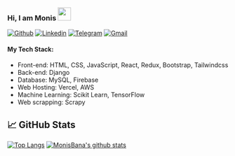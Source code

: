 ### Hi, I am Monis <img src="https://raw.githubusercontent.com/MartinHeinz/MartinHeinz/master/wave.gif" width="30px">
[![Github](https://img.shields.io/badge/-Github-000?style=flat&logo=Github&logoColor=white)](https://github.com/MonisBana)
[![Linkedin](https://img.shields.io/badge/-LinkedIn-blue?style=flat&logo=Linkedin&logoColor=white)](https://www.linkedin.com/in/monisbana97/)
[![Telegram](https://img.shields.io/badge/-Telegram-blue?style=flat&logo=Telegram&logoColor=white)](https://t.me/monis_bana)
[![Gmail](https://img.shields.io/badge/-Gmail-c14438?style=flat&logo=Gmail&logoColor=white)](mailto:monisbana97@gmail.com)

#### My Tech Stack:

- Front-end: HTML, CSS, JavaScript, React, Redux, Bootstrap, Tailwindcss
- Back-end: Django
- Database: MySQL, Firebase
- Web Hosting: Vercel, AWS
- Machine Learning: Scikit Learn, TensorFlow
- Web scrapping: Scrapy

## &#x1f4c8; GitHub Stats
[![Top Langs](https://github-readme-stats.vercel.app/api/top-langs/?username=MonisBana&hide=jupyter%20notebook&langs_count=6&theme=radical)](https://github.com/MonisBana/github-readme-stats)
[![MonisBana's github stats](https://github-readme-stats.vercel.app/api?username=MonisBana&theme=radical)](https://github.com/MonisBana/github-readme-stats)
